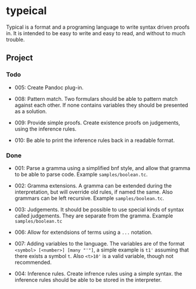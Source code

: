 # typeical

Typical is a format and a programing language to write syntax driven
proofs in. It is intended to be easy to write and easy to read, and
without to much trouble. 


## Project

### Todo

-   005: Create Pandoc plug-in.

-   008: Pattern match. Two formulars should be able to pattern match
    against each other. If none contains variables they should be
    presented as a solution.

-   009: Provide simple proofs. Create existence proofs on judgements, 
    using the inference rules. 

-   010: Be able to print the inference rules back in a readable format.

### Done

-   001: Parse a gramma using a simplified bnf style, and allow that
    gramma to be able to parse code. Example `samples/boolean.tc`.

-   002: Gramma extensions. A gramma can be extended during the
    interpretation, but will override old rules, if named the same.
    Also grammars can be left recursive.
    Example `samples/boolean.tc`.

-   003: Judgements. It should be possible to use special kinds of
    syntax called judgements. They are separate from the gramma. Example
    `samples/boolean.tc`

-   006: Allow for extendsions of terms using a `...` notation.

-   007: Adding variables to the language. The variables are of the
    format `<symbol> [<number>] [many "'"]`, a simple example is `t1'`
    assuming that there exists a symbol `t`. Also `<t>10'` is a valid 
    variable, though not recommended.

-   004: Inference rules. Create infrence rules using a simple syntax.
    the inference rules should be able to be stored in the interpreter.


